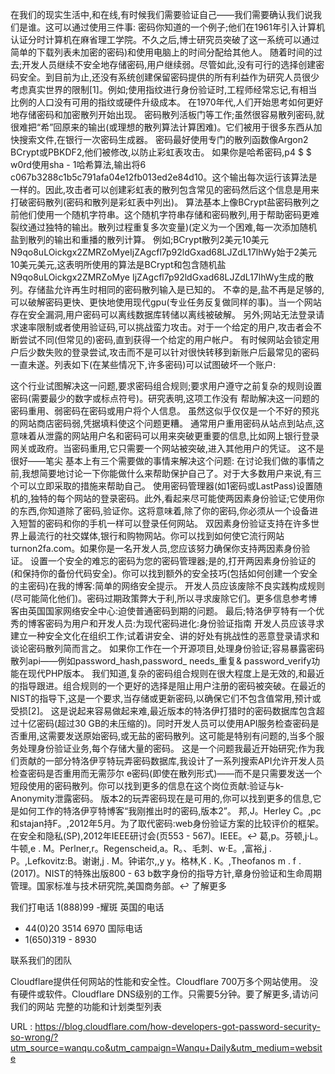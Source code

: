 
 在我们的现实生活中,和在线,有时候我们需要验证自己——我们需要确认我们说我们是谁。这可以通过使用三件事: 
 密码你知道的一个例子;他们在1961年引入计算机认证分时计算机在麻省理工学院。不久之后,博士研究员突破了这一系统可以通过简单的下载列表未加密的密码)和使用电脑上的时间分配给其他人。 
 随着时间的过去;开发人员继续不安全地存储密码,用户继续弱。尽管如此,没有可行的选择创建密码安全。到目前为止,还没有系统创建保留密码提供的所有利益作为研究人员很少考虑真实世界的限制[1]。例如;使用指纹进行身份验证时,工程师经常忘记,有相当比例的人口没有可用的指纹或硬件升级成本。 
 在1970年代,人们开始思考如何更好地存储密码和加密散列开始出现。 
 密码散列活板门等工作;虽然很容易散列密码,就很难把“希”回原来的输出(或理想的散列算法计算困难)。它们被用于很多东西从加快搜索文件,在银行一次密码生成器。 
 密码最好使用专门的散列函数像Argon2 BCrypt或PBKDF2,他们被修改,以防止彩虹表攻击。 
 如果你是哈希密码,p4 $ $ w0rd使用sha - 1哈希算法,输出将6 c067b3288c1b5c791afa04e12fb013ed2e84d10。这个输出每次运行该算法是一样的。因此,攻击者可以创建彩虹表的散列包含常见的密码然后这个信息是用来打破密码散列(密码和散列是彩虹表中列出)。 
 算法基本上像BCrypt盐密码散列之前他们使用一个随机字符串。这个随机字符串存储和密码散列,用于帮助密码更难裂纹通过独特的输出。散列过程重复多次变量)(定义为一个困难,每一次添加随机盐到散列的输出和重播的散列计算。 
 例如;BCrypt散列2美元10美元N9qo8uLOickgx2ZMRZoMyeIjZAgcfl7p92ldGxad68LJZdL17lhWy始于2美元10美元美元,这表明所使用的算法是BCrypt和包含随机盐N9qo8uLOickgx2ZMRZoMye IjZAgcfl7p92ldGxad68LJZdL17lhWy生成的散列。存储盐允许再生时相同的密码散列输入是已知的。 
 不幸的是,盐不再是足够的,可以破解密码更快、更快地使用现代gpu(专业任务反复做同样的事)。当一个网站存在安全漏洞,用户密码可以离线数据库转储以离线被破解。 
 另外;网站无法登录请求速率限制或者使用验证码,可以挑战蛮力攻击。对于一个给定的用户,攻击者会不断尝试不同(但常见的)密码,直到获得一个给定的用户帐户。 
 有时候网站会锁定用户后少数失败的登录尝试,攻击而不是可以针对很快转移到新账户后最常见的密码一直未遂。列表如下(在某些情况下,许多密码)可以试图破坏一个账户: 
  
 这个行业试图解决这一问题,要求密码组合规则;要求用户遵守之前复杂的规则设置密码(需要最少的数字或标点符号)。研究表明,这项工作没有 
 帮助解决这一问题的密码重用、弱密码在密码或用户将个人信息。 
 虽然这似乎仅仅是一个不好的预兆的网站商店密码弱,凭据填料使这个问题更糟。 
 通常用户重用密码从站点到站点,这意味着从泄露的网站用户名和密码可以用来突破更重要的信息,比如网上银行登录网关或政府。当密码重用,它只需要一个网站被突破,进入其他用户的凭证。 
 这不是很好——笔尖 
 基本上有三个需要做的事情来解决这个问题: 
 在讨论我们做的事情之前,我想简要地讨论一下你能做什么来帮助保护自己了。对于大多数用户来说,有三个可以立即采取的措施来帮助自己。 
 使用密码管理器(如1密码或LastPass)设置随机的,独特的每个网站的登录密码。此外,看起来尽可能使两因素身份验证;它使用你的东西,你知道除了密码,验证你。这将意味着,除了你的密码,你必须从一个设备进入短暂的密码和你的手机一样可以登录任何网站。 
 双因素身份验证支持在许多世界上最流行的社交媒体,银行和购物网站。你可以找到如何使它流行网站turnon2fa.com。如果你是一名开发人员,您应该努力确保你支持两因素身份验证。 
 设置一个安全的难忘的密码为您的密码管理器;是的,打开两因素身份验证的(和保持你的备份代码安全)。你可以找到额外的安全技巧(包括如何创建一个安全的主密码)在我的博客:简单的网络安全提示。 
 开发人员应该废除不良实践构成规则(尽可能简化他们)。密码过期政策弊大于利,所以寻求废除它们。更多信息参考博客由英国国家网络安全中心:迫使普通密码到期的问题。 
 最后;特洛伊亨特有一个优秀的博客密码为用户和开发人员:为现代密码进化:身份验证指南 
 开发人员应该寻求建立一种安全文化在组织工作;试着讲安全、讲的好处有挑战性的恶意登录请求和谈论密码散列简而言之。 
 如果你工作在一个开源项目,处理身份验证;容易暴露密码散列api——例如password_hash,password_ needs_重复& password_verify功能在现代PHP版本。 
 我们知道,复杂的密码组合规则在很大程度上是无效的,和最近的指导跟进。组合规则的一个更好的选择是阻止用户注册的密码被突破。在最近的NIST的指导下,这是一个要求,当存储或更新密码,以确保它们不包含值常用,预计或受损[2]。 
 这是说起来容易做起来难,最近版本的特洛伊打猎时的密码数据库包含超过十亿密码(超过30 GB的未压缩的)。同时开发人员可以使用API服务检查密码是否重用,这需要发送原始密码,或无盐的密码散列。这可能是特别有问题的,当多个服务处理身份验证业务,每个存储大量的密码。 
 这是一个问题我最近开始研究;作为我们贡献的一部分特洛伊亨特玩弄密码数据库,我设计了一系列搜索API允许开发人员检查密码是否重用而无需莎尔 
 e密码(即使在散列形式)——而不是只需要发送一个短段使用的密码散列。你可以找到更多的信息在这个岗位贡献:验证与k-Anonymity泄露密码。 
 版本2的玩弄密码现在是可用的,你可以找到更多的信息,它是如何工作的特洛伊亨特博客“我刚推出时的密码,版本2”。 
 邦,J。Herley C。,pc和stajan持F。,2012年5月。为了取代密码:web身份验证方案的比较评价的框架。在安全和隐私(SP),2012年IEEE研讨会(页553 - 567)。IEEE。↩︎ 
 葛,p。芬顿,j·L。牛顿,e . M。Perlner,r。Regenscheid,a。R。、毛刺、w·E。,富裕,j . P。,Lefkovitz:B。谢谢,j . M。钟诺尔,,y y。格林,K . K。,Theofanos m . f .(2017)。NIST的特殊出版800 - 63 b数字身份的指导方针,章身份验证和生命周期管理。国家标准与技术研究院,美国商务部。↩︎ 
 了解更多 
  
 我们打电话 
 1(888)99 -耀斑 
 英国的电话 
 + 44(0)20 3514 6970 
 国际电话 
 + 1(650)319 - 8930 
  
  
 联系我们的团队 
  
 Cloudflare提供任何网站的性能和安全性。Cloudflare 700万多个网站使用。 
 没有硬件或软件。Cloudflare DNS级别的工作。只需要5分钟。要了解更多,请访问我们的网站 
 完整的功能和计划类型列表 
  
  
 URL : https://blog.cloudflare.com/how-developers-got-password-security-so-wrong/?utm_source=wanqu.co&utm_campaign=Wanqu+Daily&utm_medium=website